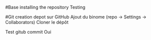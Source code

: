 #Base 
installing the repository
Testing

#Git
creation depot sur GitHub
Ajout du binome (repo → Settings → Collaborators)
Cloner le dépôt

Test gitub commit
Oui